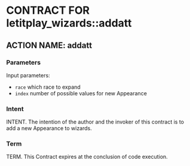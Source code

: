 # CONTRACT FOR letitplay_wizards::addatt

## ACTION NAME: addatt

### Parameters
Input parameters:

* `race` which race to expand
* `index` number of possible values for new Appearance

### Intent
INTENT. The intention of the author and the invoker of this contract is to add a new Appearance to wizards.

### Term
TERM. This Contract expires at the conclusion of code execution.